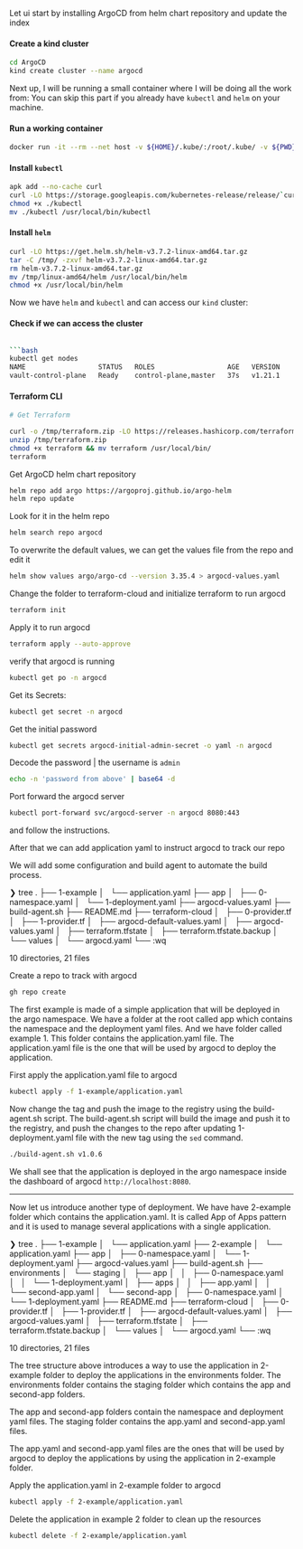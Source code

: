 Let ui start by installing ArgoCD from helm chart repository and update the index

#### Create a kind cluster

```bash
cd ArgoCD
kind create cluster --name argocd
```

Next up, I will be running a small container where I will be doing all the work from:
You can skip this part if you already have `kubectl` and `helm` on your machine.

#### Run a working container

```bash
docker run -it --rm --net host -v ${HOME}/.kube/:/root/.kube/ -v ${PWD}:/work -w /work alpine sh
```

#### Install `kubectl`

```bash
apk add --no-cache curl
curl -LO https://storage.googleapis.com/kubernetes-release/release/`curl -s https://storage.googleapis.com/kubernetes-release/release/stable.txt`/bin/linux/amd64/kubectl
chmod +x ./kubectl
mv ./kubectl /usr/local/bin/kubectl
```

#### Install `helm`

```bash
curl -LO https://get.helm.sh/helm-v3.7.2-linux-amd64.tar.gz
tar -C /tmp/ -zxvf helm-v3.7.2-linux-amd64.tar.gz
rm helm-v3.7.2-linux-amd64.tar.gz
mv /tmp/linux-amd64/helm /usr/local/bin/helm
chmod +x /usr/local/bin/helm
```

Now we have `helm` and `kubectl` and can access our `kind` cluster:

#### Check if we can access the cluster

````bash

```bash
kubectl get nodes
NAME                  STATUS   ROLES                  AGE   VERSION
vault-control-plane   Ready    control-plane,master   37s   v1.21.1
````

#### Terraform CLI

```bash
# Get Terraform

curl -o /tmp/terraform.zip -LO https://releases.hashicorp.com/terraform/1.5.5/terraform_1.5.5_linux_amd64.zip
unzip /tmp/terraform.zip
chmod +x terraform && mv terraform /usr/local/bin/
terraform
```

Get ArgoCD helm chart repository

```bash
helm repo add argo https://argoproj.github.io/argo-helm
helm repo update
```

Look for it in the helm repo

```bash
helm search repo argocd
```

To overwrite the default values, we can get the values file from the repo and edit it

```bash
helm show values argo/argo-cd --version 3.35.4 > argocd-values.yaml
```

Change the folder to terraform-cloud and initialize terraform to run argocd

```bash
terraform init
```

Apply it to run argocd

```bash
terraform apply --auto-approve
```

verify that argocd is running

```bash
kubectl get po -n argocd
```

Get its Secrets:

```bash
kubectl get secret -n argocd
```

Get the initial password

```bash
kubectl get secrets argocd-initial-admin-secret -o yaml -n argocd
```

Decode the password | the username is `admin`

```bash
echo -n 'password from above' | base64 -d
```

Port forward the argocd server

```bash
kubectl port-forward svc/argocd-server -n argocd 8080:443
```

and follow the instructions.

After that we can add application yaml to instruct argocd to track our repo

We will add some configuration and build agent to automate the build process.

<!-- prettier-ignore-start -->
❯ tree
.
├── 1-example
│   └── application.yaml
├── app
│   ├── 0-namespace.yaml
│   └── 1-deployment.yaml
├── argocd-values.yaml
├── build-agent.sh
├── README.md
├── terraform-cloud
│   ├── 0-provider.tf
│   ├── 1-provider.tf
│   ├── argocd-default-values.yaml
│   ├── argocd-values.yaml
│   ├── terraform.tfstate
│   ├── terraform.tfstate.backup
│   └── values
│       └── argocd.yaml
└── :wq

10 directories, 21 files

<!-- prettier-ignore-end -->

Create a repo to track with argocd

```bash
gh repo create
```

The first example is made of a simple application that will be deployed in the argo namespace. We have a folder at the root called app which contains the namespace and the deployment yaml files. And we have folder called example 1. This folder contains the application.yaml file. The application.yaml file is the one that will be used by argocd to deploy the application.

First apply the application.yaml file to argocd

```bash
kubectl apply -f 1-example/application.yaml
```

Now change the tag and push the image to the registry using the build-agent.sh script. The build-agent.sh script will build the image and push it to the registry, and push the changes to the repo after updating 1-deployment.yaml file with the new tag using the `sed` command.

```bash
./build-agent.sh v1.0.6
```

We shall see that the application is deployed in the argo namespace inside the dashboard of argocd `http://localhost:8080`.

---

Now let us introduce another type of deployment.
We have have 2-example folder which contains the application.yaml. It is called App of Apps pattern and it is used to manage several applications with a single application.

<!-- prettier-ignore-start -->
❯ tree
.
├── 1-example
│   └── application.yaml
├── 2-example
│   └── application.yaml
├── app
│   ├── 0-namespace.yaml
│   └── 1-deployment.yaml
├── argocd-values.yaml
├── build-agent.sh
├── environments
│   └── staging
│       ├── app
│       │   ├── 0-namespace.yaml
│       │   └── 1-deployment.yaml
│       ├── apps
│       │   ├── app.yaml
│       │   └── second-app.yaml
│       └── second-app
│           ├── 0-namespace.yaml
│           └── 1-deployment.yaml
├── README.md
├── terraform-cloud
│   ├── 0-provider.tf
│   ├── 1-provider.tf
│   ├── argocd-default-values.yaml
│   ├── argocd-values.yaml
│   ├── terraform.tfstate
│   ├── terraform.tfstate.backup
│   └── values
│       └── argocd.yaml
└── :wq

10 directories, 21 files

<!-- prettier-ignore-end -->

The tree structure above introduces a way to use the application in 2-example folder to deploy the applications in the environments folder. The environments folder contains the staging folder which contains the app and second-app folders.

The app and second-app folders contain the namespace and deployment yaml files. The staging folder contains the app.yaml and second-app.yaml files.

The app.yaml and second-app.yaml files are the ones that will be used by argocd to deploy the applications by using the application in 2-example folder.

Apply the application.yaml in 2-example folder to argocd

```bash
kubectl apply -f 2-example/application.yaml
```

Delete the application in example 2 folder to clean up the resources

```bash
kubectl delete -f 2-example/application.yaml
```

<!-- ```bash
helm install argocd -n argocd --create-namespace argo/argo-cd --version 3.35.4 -f terraform/argocd-default-values.yaml
```` -->
